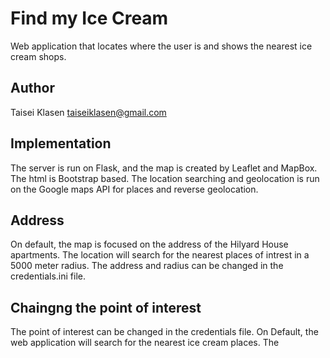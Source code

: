 # Find my Ice Cream

Web application that locates where the user is and shows the nearest
ice cream shops.

## Author
Taisei Klasen taiseiklasen@gmail.com

## Implementation
The server is run on Flask, and the map is created by Leaflet and
MapBox. The html is Bootstrap based. The location searching and
geolocation is run on the Google maps API for places and reverse
geolocation.

## Address
On default, the map is focused on the address of the Hilyard House apartments. The
location will search for the nearest places of intrest in a 5000 meter
radius. The address and radius can be changed in the credentials.ini file.

## Chaingng the point of interest
The point of interest can be changed in the credentials file. On Default,
the web application will search for the nearest ice cream places. The